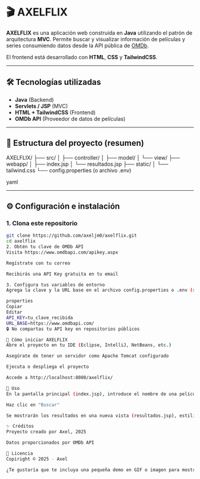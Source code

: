 # 🎬 AXELFLIX

**AXELFLIX** es una aplicación web construida en **Java** utilizando el patrón de arquitectura **MVC**. Permite buscar y visualizar información de películas y series consumiendo datos desde la API pública de [OMDb](https://www.omdbapi.com/).

El frontend está desarrollado con **HTML**, **CSS** y **TailwindCSS**.

---

## 🛠️ Tecnologías utilizadas

- **Java** (Backend)
- **Servlets / JSP** (MVC)
- **HTML + TailwindCSS** (Frontend)
- **OMDb API** (Proveedor de datos de películas)

---

## 📁 Estructura del proyecto (resumen)

AXELFLIX/
├── src/
│ ├── controller/
│ ├── model/
│ └── view/
├── webapp/
│ ├── index.jsp
│ └── resultados.jsp
├── static/
│ └── tailwind.css
└── config.properties (o archivo .env)

yaml

---

## ⚙️ Configuración e instalación

### 1. Clona este repositorio

```bash
git clone https://github.com/axeljm0/axelflix.git
cd axelflix
2. Obtén tu clave de OMDb API
Visita https://www.omdbapi.com/apikey.aspx

Regístrate con tu correo

Recibirás una API Key gratuita en tu email

3. Configura tus variables de entorno
Agrega la clave y la URL base en el archivo config.properties o .env (según cómo lo implemente tu app):

properties
Copiar
Editar
API_KEY=tu_clave_recibida
URL_BASE=https://www.omdbapi.com/
🔒 No compartas tu API key en repositorios públicos

🚀 Cómo iniciar AXELFLIX
Abre el proyecto en tu IDE (Eclipse, IntelliJ, NetBeans, etc.)

Asegúrate de tener un servidor como Apache Tomcat configurado

Ejecuta o despliega el proyecto

Accede a http://localhost:8080/axelflix/

🧪 Uso
En la pantalla principal (index.jsp), introduce el nombre de una película o serie

Haz clic en "Buscar"

Se mostrarán los resultados en una nueva vista (resultados.jsp), estilizados con TailwindCSS

✨ Créditos
Proyecto creado por Axel, 2025

Datos proporcionados por OMDb API

📄 Licencia
Copiright © 2025 - Axel

¿Te gustaría que te incluya una pequeña demo en GIF o imagen para mostrar la app visualmente en el README también?

